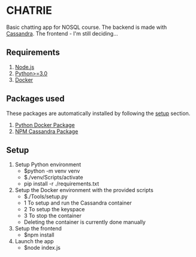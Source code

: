 # CHATRIE

Basic chatting app for NOSQL course.
The backend is made with [Cassandra](https://cassandra.apache.org/).
The frontend - I'm still deciding...

## Requirements

1. [Node.js](https://nodejs.org/)
2. [Python>=3.0](https://www.python.org/)
3. [Docker](https://www.docker.com/)

## Packages used

These packages are automatically installed by following the [setup](#setup) section.

1. [Python Docker Package](https://pypi.org/project/docker/)
2. [NPM Cassandra Package](https://www.npmjs.com/package/cassandra/)

## Setup

1. Setup Python environment
    * $python -m venv venv
    * $./venv/Scripts/activate
    * pip install -r ./requirements.txt
2. Setup the Docker environment with the provided scripts
    * $./Tools/setup.py
    * 1 To setup and run the Cassandra container
    * 2 To setup the keyspace
    * 3 To stop the container
    * Deleting the container is currently done manually
3. Setup the frontend
    * $npm install
4. Launch the app
    * $node index.js
